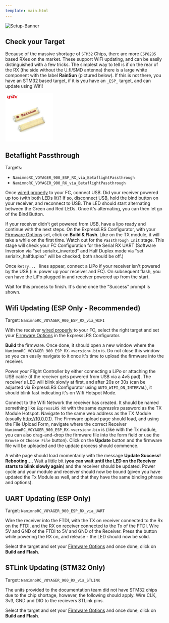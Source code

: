```yaml
---
template: main.html
---
```


![Setup-Banner](https://raw.githubusercontent.com/ExpressLRS/ExpressLRS-hardware/master/img/quick-start.png)

## Check your Target
Because of the massive shortage of `STM32` Chips, there are more `ESP8285` based RXes on the market. These support WiFi updating, and can be easily distinguished with a few tricks. The simplest way to tell is if on the rear of the RX (the side without the U.fl/SMD antenna) there is a large white component with the label **RainSun** (pictured below). If this is not there, you have an STM32 based target, if it is you have an `_ESP_` target, and can update using Wifi!

<img src = "https://github.com/ExpressLRS/ExpressLRS-Hardware/blob/master/img/antenna.jpg?raw=true" width = "30%">

## Betaflight Passthrough

Targets: 

- `NamimnoRC_VOYAGER_900_ESP_RX_via_BetaflightPassthrough` 
- `NamimnoRC_VOYAGER_900_RX_via_BetaflightPassthrough`

Once [wired properly](../../quick-start/rx-fcprep/#namimnorc-voyager-flash) to your FC, connect USB. Did your receiver powered up too (with both LEDs lit)? If so, disconnect USB, hold the bind button on your receiver, and reconnect to USB. The LED should start alternating between the Green and Red LEDs. Once it's alternating, you can then let go of the Bind Button.

If your receiver didn't get powered from USB, have a lipo ready and continue with the next steps. On the ExpressLRS Configurator, with your [Firmware Options](../../quick-start/firmware-options) set, click on **Build & Flash**. Like on the TX module, it will take a while on the first time. Watch out for the `Passthrough Init` stage. This stage will check your FC Configuration for the Serial RX UART (Software Inversion via "set serialrx_inverted" and Half Duplex mode via "set serialrx_halfduplex" will be checked; both should be off.)

Once `Retry... ` lines appear, connect a LiPo if your receiver isn't powered by the USB (i.e. power up your receiver and FC). On subsequent flash, you can have the LiPo plugged in and receiver powered up from the start.

Wait for this process to finish. It's done once the "Success" prompt is shown.

## Wifi Updating (ESP Only - Recommended)

Target: `NamimnoRC_VOYAGER_900_ESP_RX_via_WIFI`

With the receiver [wired properly](../../quick-start/rx-fcprep/#namimnorc-voyager-flash) to your FC, select the right target and set your [Firmware Options](../../quick-start/firmware-options) in the ExpressLRS Configurator.

**Build** the firmware. Once done, it should open a new window where the `NamimnoRC_VOYAGER_900_ESP_RX-<version>.bin` is. Do not close this window so you can easily navigate to it once it's time to upload the firmware into the receiver.

Power your Flight Controller by either connecting a LiPo or attaching the USB cable (if the receiver gets powered from USB via a 4v5 pad). The receiver's LED will blink slowly at first, and after 20s or 30s (can be adjusted via ExpressLRS Configurator using `AUTO_WIFI_ON_INTERVAL`), it should blink fast indicating it's on Wifi Hotspot Mode.

Connect to the Wifi Network the receiver has created. It should be named something like `ExpressLRS RX` with the same *expresslrs* password as the TX Module Hotspot. Navigate to the same web address as the TX Module (usually http://10.0.0.1). The Firmware upload page should load, and using the File Upload Form, navigate where the correct Receiver `NamimnoRC_VOYAGER_900_ESP_RX-<version>.bin` is (like with the Tx module, you can also drag-and-drop the firmware file into the form field or use the `Browse` or `Choose File` button). Click on the **Update** button and the firmware file will be uploaded and the update process should commence.

A white page should load momentarily with the message **Update Success! Rebooting...**. Wait a little bit (**you can wait until the LED on the Receiver starts to blink slowly again**) and the receiver should be updated. Power cycle and your module and receiver should now be bound (given you have updated the Tx Module as well, and that they have the same binding phrase and options).

## UART Updating (ESP Only)
Target: `NamimnoRC_VOYAGER_900_ESP_RX_via_UART`

Wire the receiver into the FTDI, with the TX on receiver connected to the Rx on the FTDI, and the RX on receiver connected to the Tx of the FTDI. Wire 5V and GND of the FTDI to 5V and GND of the Receiver. Press the button while powering the RX on, and release - the LED should now be solid.

Select the target and set your [Firmware Options](../../quick-start/firmware-options) and once done, click on **Build and Flash**.

## STLink Updating (STM32 Only)
Target: `NamimnoRC_VOYAGER_900_RX_via_STLINK`

The units provided to the documentation team did not have STM32 chips due to the chip shortage, however, the following should apply. Wire CLK, 3v3, GND and DIO to the recievers STLink pins.

Select the target and set your [Firmware Options](../../quick-start/firmware-options) and once done, click on **Build and Flash**.
